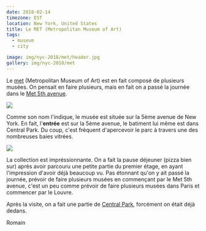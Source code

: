 ```yaml
---
date: 2018-02-14
timezone: EST
location: New York, United States
title: Le MET (Metropolitan Museum of Art)
tags:
  - museum
  - city

image: img/nyc-2018/met/header.jpg
gallery: img/nyc-2018/met
---
```


Le [met](https://www.metmuseum.org) (Metropolitan Museum of Art) est en fait 
composé de plusieurs musées. On pensait en faire plusieurs, mais en fait on a passé la 
journée dans le [Met 5th avenue](https://www.metmuseum.org/visit/met-fifth-avenue). 

![](img/nyc-2018/met/IMG_4744.jpg)

Comme son nom l'indique, le musée est située sur la 5ème avenue de New York. 
En fait, l'<strong>entrée</strong> est sur la 5ème avenue, le batiment 
lui même est dans Central Park. Du coup, c'est fréquent d'apercevoir le 
parc à travers une des nombreuses baies vitrées. 

![](img/nyc-2018/met/IMG_4924.jpg)

La collection est impréssionnante. On a fait la pause déjeuner (pizza bien sur)
après avoir parcouru une petite partie du premier étage, en ayant l'impression
d'avoir déjà beaucoup vu. Pas étonnant qu'on y ait passé la journée, prévoir 
de faire plusieurs musées en commençant par le Met 5th avenue, c'est un 
peu comme prévoir de faire plusieurs musées dans Paris et commencer par 
le Louvre. 

Après la visite, on a fait une partie de [Central Park](nyc-2018/central-park), 
forcément on était déjà dedans. 

Romain